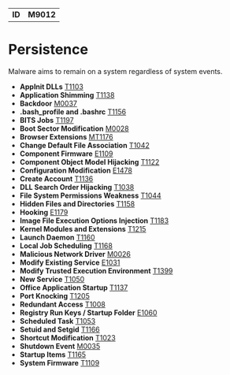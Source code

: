 |||
|--|-----|
|**ID**|**M9012**|

# Persistence #
Malware aims to remain on a system regardless of system events.

* **AppInit DLLs** [T1103](https://github.com/MBCProject/mbc-markdown/blob/master/persistence/appinit-dlls.md)
* **Application Shimming** [T1138](https://github.com/MBCProject/mbc-markdown/blob/master/privilege-escalation/app-shimming.md)
* **Backdoor** [M0037](https://github.com/MBCProject/mbc-markdown/blob/master/persistence/backdoor.md)
* **.bash_profile and .bashrc** [T1156](https://github.com/MBCProject/mbc-markdown/blob/master/persistence/bash.md)
* **BITS Jobs** [T1197](https://github.com/MBCProject/mbc-markdown/blob/master/defense-evasion/bits-jobs.md)
* **Boot Sector Modification** [M0028](https://github.com/MBCProject/mbc-markdown/blob/master/defense-evasion/boot-sector-mod.md)
* **Browser Extensions** [MT1176](https://github.com/MBCProject/mbc-markdown/blob/master/persistence/browser-extend.md)
* **Change Default File Association** [T1042](https://github.com/MBCProject/mbc-markdown/blob/master/persistence/change-default-file-assoc.md)
* **Component Firmware** [E1109](https://github.com/MBCProject/mbc-markdown/blob/master/persistence/component-firmware.md)
* **Component Object Model Hijacking** [T1122](https://github.com/MBCProject/mbc-markdown/blob/master/defense-evasion/component-hijack.md)
* **Configuration Modification** [E1478](https://github.com/MBCProject/mbc-markdown/blob/master/defense-evasion/config-mod.md)
* **Create Account** [T1136](https://github.com/MBCProject/mbc-markdown/blob/master/persistence/create-account.md)
* **DLL Search Order Hijacking** [T1038](https://github.com/MBCProject/mbc-markdown/blob/master/privilege-escalation/dll-search-order-hijack.md)
* **File System Permissions Weakness** [T1044](https://github.com/MBCProject/mbc-markdown/blob/master/privilege-escalation/file-system-perm-weakness.md)
* **Hidden Files and Directories** [T1158](https://github.com/MBCProject/mbc-markdown/blob/master/defense-evasion/hidden-files.md)
* **Hooking** [E1179](https://github.com/MBCProject/mbc-markdown/tree/master/credential-access/hooking.md)
* **Image File Execution Options Injection** [T1183](https://github.com/MBCProject/mbc-markdown/blob/master/defense-evasion/image-file-exe-opt-inj.md)
* **Kernel Modules and Extensions** [T1215](https://github.com/MBCProject/mbc-markdown/blob/master/persistence/kernel-modules-ext.md)
* **Launch Daemon** [T1160](https://github.com/MBCProject/mbc-markdown/blob/master/privilege-escalation/launch-daemon.md)
* **Local Job Scheduling** [T1168](https://github.com/MBCProject/mbc-markdown/blob/master/execution/local-job-sch.md)
* **Malicious Network Driver** [M0026](https://github.com/MBCProject/mbc-markdown/blob/master/persistence/malicious-network-drv.md)
* **Modify Existing Service** [E1031](https://github.com/MBCProject/mbc-markdown/blob/master/persistence/modify-service.md)
* **Modify Trusted Execution Environment** [T1399](https://github.com/MBCProject/mbc-markdown/blob/master/defense-evasion/mod-trust-exe-environ.md)
* **New Service** [T1050](https://github.com/MBCProject/mbc-markdown/blob/master/persistence/new-service.md)
* **Office Application Startup** [T1137](https://github.com/MBCProject/mbc-markdown/blob/master/persistence/office-app-startup.md)
* **Port Knocking** [T1205](https://github.com/MBCProject/mbc-markdown/blob/master/command-and-control/port-knocking.md)
* **Redundant Access** [T1008](https://github.com/MBCProject/mbc-markdown/blob/master/defense-evasion/redundant-access.md)
* **Registry Run Keys / Startup Folder** [E1060](https://github.com/MBCProject/mbc-markdown/blob/master/persistence/registry-run-startup.md)
* **Scheduled Task** [T1053](https://github.com/MBCProject/mbc-markdown/blob/master/execution/scheduled-task.md)
* **Setuid and Setgid** [T1166](https://github.com/MBCProject/mbc-markdown/blob/master/privilege-escalation/setuid-setgid.md)
* **Shortcut Modification** [T1023](https://github.com/MBCProject/mbc-markdown/blob/master/persistence/shortcut-mod.md)
* **Shutdown Event** [M0035](https://github.com/MBCProject/mbc-markdown/blob/master/persistence/shutdown-event.md)
* **Startup Items** [T1165](https://github.com/MBCProject/mbc-markdown/blob/master/persistence/startup-items.md)
* **System Firmware** [T1109](https://github.com/MBCProject/mbc-markdown/blob/master/persistence/system-firmware.md)

